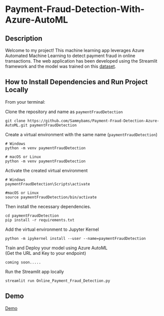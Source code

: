 # Payment-Fraud-Detection-With-Azure-AutoML

## Description

Welcome to my project! This machine learning app leverages Azure Automated Machine Learning to detect payment fraud in online transactions. The web application has been developed using the Streamlit framework and the model was trained on this [dataset](https://www.kaggle.com/datasets/gopalmahadevan/fraud-detection-example).

## How to Install Dependencies and Run Project Locally

From your terminal:

Clone the repository and name as `paymentFraudDetection`

```
git clone https://github.com/Sammybams/Payment-Fraud-Detection-Azure-AutoML.git paymentFraudDetection
```

Create a virtual environment with the same name (`paymentFraudDetection`)

```
# Windows
python -m venv paymentFraudDetection

# macOS or Linux
python -m venv paymentFraudDetection
```

Activate the created virtual environment
```
# Windows
paymentFraudDetection\Scripts\activate

#macOS or Linux
source paymentFraudDetection/bin/activate
```

Then install the necessary dependencies.

``` 
cd paymentFraudDetection
pip install -r requirements.txt
```


Add the virtual environment to Jupyter Kernel
```
python -m ipykernel install --user --name=paymentFraudDetection
```

Train and Deploy your model using Azure AutoML<br>
(Get the URL and Key to your endpoint)
```
coming soon.....
```

Run the Streamlit app locally

```
streamlit run Online_Payment_Fraud_Detection.py
```

## Demo

[Demo](https://github.com/Sammybams/Payment-Fraud-Detection-Azure-AutoML/assets/64220829/4e33f762-38d5-4a84-9bfb-5bd2bab24fb0)
